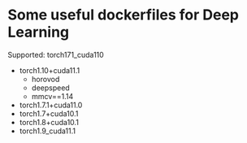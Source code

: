 # Some useful dockerfiles for Deep Learning

Supported: torch171_cuda110

- torch1.10+cuda11.1  
    - horovod
    - deepspeed
    - mmcv==1.14
- torch1.7.1+cuda11.0  
- torch1.7+cuda10.1  
- torch1.8+cuda10.1  
- torch1.9_cuda11.1

